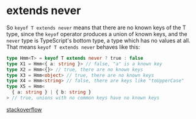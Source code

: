 # extends never

So `keyof T extends never` means that there are no known keys of the T type, since the `keyof` operator produces a union of known keys, and the `never` type is TypeScript's bottom type, a type which has no values at all. That means `keyof T extends never` behaves like this:

```ts
type Hmm<T> = keyof T extends never ? true : false
type X1 = Hmm<{ a: string }> // false, "a" is a known key
type X2 = Hmm<{}> // true, there are no known keys
type X3 = Hmm<object> // true, there are no known keys
type X4 = Hmm<string> // false, there are keys like "toUpperCase"
type X5 = Hmm<
  { a: string } | { b: string }
> // true, unions with no common keys have no known keys
```

[stackoverflow][0]

[0]: https://stackoverflow.com/questions/68693054/what-is-extends-never-used-for/68693367